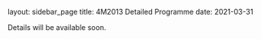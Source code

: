 layout: sidebar_page
title: 4M2013 Detailed Programme
date: 2021-03-31

Details will be available soon.